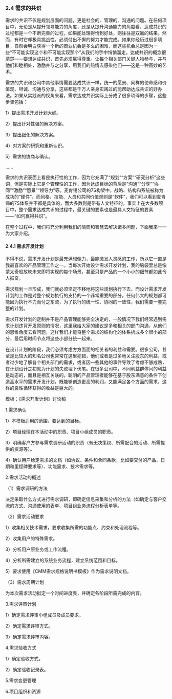 ### 2.4 需求的共识

需求的共识不仅是规划层面的问题，更是社会的、管理的、沟通的问题。在任何项目中，无论是从提升领导能力的角度，还是从提升沟通能力的角度看，达成共识的过程都是一个不断完善的过程，如果能处理得恰到好处，则往往是双赢的结果。然而，有时它却极具挑战性，必须付出不懈的努力才能完成。如果你经历过很多项目，自然会明白获得一个新的商业机会是多么的困难，而这些机会总是因为一些“不可能实现这个和不可能实现那个”从我们的手中悄悄溜走。达成共识的概念很清楚——要想达成共识，首先必须赢得尊重。让每个相关部门关键人物参与，并与他们和睦相处，激励并与之分享，用我们的热情去感染他们——这是一种高妙的艺术。

需求的共识和公司中其他事情需要达成共识一样，统一的愿景、同样的使命感和价值观、坦诚、沟通与分享，这些都是千万人亲身实践过的能帮助达成共识的好办法。如果从实践派的视角来看，需求达成共识实际上分成了很多琐碎的步骤，这些步骤包括：

1）提出需求开发计划大纲。

2）提出针对性强的解决方案。

3）提出细化的解决方案。

4）对方案的研究和重新认识。

5）需求的协商与确认。

……

需求的共识表面上看是执行性的工作，因为它充满了“规划”“方案”“研究分析”这些词，但是实际上它是个管理性的工作，因为达成目标的背后是“沟通”“分享”“协同”“激励”“愿景”“领导力”等。麦肯锡公司的7S构架中，战略、结构和系统被称为成功的“硬件”，而风格、技能、人员和共同价值观则是“软件”，我们可以看到麦肯锡的7S体系并不都是具体的，而大多数则是带有人文特征的。事实上在大多数项目中，整个需求达成共识的过程中，最关键的要素也是最具人文特征的要素——“如何赢得共识”。

在整个过程中，我们将充分利用我们的情商和智慧去解决诸多问题，下面我来一一为大家介绍。

#### 2.4.1 需求开发计划

不得不说，需求开发计划是最充满想像力，最能激发人灵感的工作，所以它一直是我最喜欢的产品管理工作之一。当每次开始设计需求开发计划，我的脑袋里总是像蒙太奇般放映未来即将实现的每个场景，甚至只是产品的一个小小的细节都如此令人振奋。

需求规划一旦形成，我们就必须坚定不移地将这些规划执行下去，而设计需求开发计划的工作是对整个规划执行的支持的一个非常重要的部分。任何伟大的规划都可能因为执行不力而付之东流，为了执行的统一性、协同的一致性，我们需要一套完整的计划。

需求开发计划的定制并不是产品管理能够完全决定的，一般情况下我们经常遇到需求计划违背开发原则的情况，这里我给大家的建议是多和相关的部门沟通，从他们的思维角度去看问题，这样我们才能将整个需求的结构化的体系拆成多个很小的部分，最后用时间节点将这些小部分统一起来。

在设计计划的阶段，我们必须考虑方方面面的相关者的利益和需要。很多公司，甚至是比较大的知名公司也常常在这里犯错，他们或者是过多地关注股东的利益，或者过少地了解各个相关部门的需求，或者因一些其他的事件导致了考虑不够成熟，在计划设计之初就为计划的失败埋下伏笔。在很多公司中，不同利益群体间的利益是动态的，而且是相互关联的。聪明的产品管理者能够在基于股东满意的条件下创造高水平的需求开发计划，既能够创造更高的利润，又能满足各个方面的需求，这样的良性循环获得的收益是巨大的。

模板：《需求开发计划》讨论稿

1.需求确认

1）本模板适用的范围，要达到的目标。

2）项目经理在本活动中的职责、项目小组成员的职责。

3）明确客户方参与需求调研活动的职责（有无决策权、所需配合的活动、所需提供的资源等）。

4）确认用户给定需求的文档（如协议、条件和合同条款，比如要交付的产品、日期和里程碑要求等）、功能需求、技术需求等。

2.需求活动的概述

（1）需求调研的方法

决定采取什么方式进行需求调研，即确定信息采集和分析的方法（如确定与客户交流的方式、沟通使用的表单、项目组业务流程分析表单等。

（2）需求活动要求

1）收集相关技术需求，要求收集所需的功能点、约束和处理流程等。

2）收集用户的特殊需求。

3）分析用户原业务或工作流程。

4）分析所需建立的系统业务流程，建立系统范围和目标。

5）要求使用《CMM需求规格说明书模板》作为需求说明文档。

（3）需求周期计划

为本次需求活动拟定一个时间进度表，并确定各阶段所需完成的内容。

3.需求评审计划

1）确定需求评审小组成员及成员要求。

2）确定需求评审方式。

3）确定需求评审内容。

4.需求验收方式

1）确定验收方式。

2）确定验收记录表。

5.需求变更管理

6.项目组织和资源
